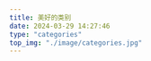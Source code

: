 ```yaml
---
title: 美好的类别
date: 2024-03-29 14:27:46
type: "categories"
top_img: "./image/categories.jpg"
---
```

